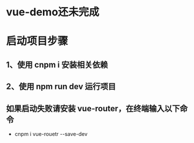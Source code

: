 # vue-demo还未完成
# 启动项目步骤
## 1、使用 cnpm i 安装相关依赖
## 2、使用 npm run dev 运行项目
## 如果启动失败请安装 vue-router，在终端输入以下命令
+   cnpm i vue-rouetr --save-dev